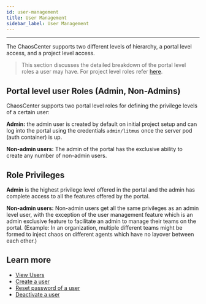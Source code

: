```yaml
---
id: user-management
title: User Management
sidebar_label: User Management
---
```


---

The ChaosCenter supports two different levels of hierarchy, a portal level access, and a project level access.

> This section discusses the detailed breakdown of the portal level roles a user may have. For project level roles refer [here](teaming).

## Portal level user Roles (Admin, Non-Admins)

ChaosCenter supports two portal level roles for defining the privilege levels of a certain user:

**Admin:** the admin user is created by default on initial project setup and can log into the portal using the credentials `admin/litmus` once the server pod (auth container) is up.

**Non-admin users:** The admin of the portal has the exclusive ability to create any number of non-admin users.

## Role Privileges

**Admin** is the highest privilege level offered in the portal and the admin has complete access to all the features offered by the portal.

**Non-admin users:** Non-admin users get all the same privileges as an admin level user, with the exception of the user management feature which is an admin exclusive feature to facilitate an admin to manage their teams on the portal. (Example: In an organization, multiple different teams might be formed to inject chaos on different agents which have no layover between each other.)

## Learn more

- [View Users](../user-guides/view-user)
- [Create a user](../user-guides/create-user)
- [Reset password of a user](../user-guides/reset-password)
- [Deactivate a user](../user-guides/deactivate-user)
